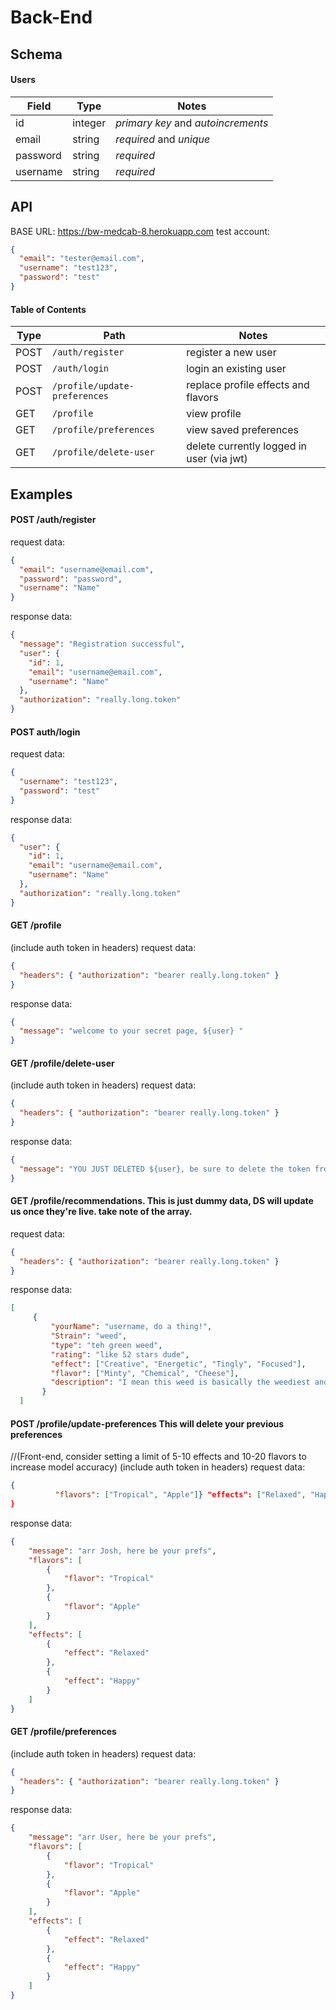 # Back-End

## Schema

#### Users

| Field    | Type    | Notes                              |
| -------- | ------- | ---------------------------------- |
| id       | integer | _primary key_ and _autoincrements_ |
| email    | string  | _required_ and _unique_            |
| password | string  | _required_                         |
| username | string  | _required_                         |

## API

BASE URL: https://bw-medcab-8.herokuapp.com
test account:

```json
{
  "email": "tester@email.com",
  "username": "test123",
  "password": "test"
}
```

#### Table of Contents

| Type | Path                             | Notes                                        |
| ---- | ---------------------------------|----------------------------------------------|
| POST | `/auth/register`                 | register a new user                          |
| POST | `/auth/login`                    | login an existing user                       |
| POST | `/profile/update-preferences`    | replace profile effects and flavors          |
| GET  | `/profile`                       | view profile                                 |
| GET  | `/profile/preferences`           | view saved preferences                       |
| GET  | `/profile/delete-user`           | delete currently logged in user (via jwt)    |

## Examples

#### POST /auth/register

request data:

```json
{
  "email": "username@email.com",
  "password": "password",
  "username": "Name"
}
```

response data:

```json
{
  "message": "Registration successful",
  "user": {
    "id": 1,
    "email": "username@email.com",
    "username": "Name"
  },
  "authorization": "really.long.token"
}
```

#### POST auth/login

request data:

```json
{
  "username": "test123",
  "password": "test"
}
```

response data:

```json
{
  "user": {
    "id": 1,
    "email": "username@email.com",
    "username": "Name"
  },
  "authorization": "really.long.token"
}
```

#### GET /profile
(include auth token in headers)
request data:

```json 
{
  "headers": { "authorization": "bearer really.long.token" }
}
```

response data:

```json
{
  "message": "welcome to your secret page, ${user} "
}
```

#### GET /profile/delete-user
(include auth token in headers)
request data:

```json 
{
  "headers": { "authorization": "bearer really.long.token" }
}
```

response data:

```json 
{
  "message": "YOU JUST DELETED ${user}, be sure to delete the token from memory"
}
```


#### GET /profile/recommendations. This is just dummy data, DS will update us once they're live. take note of the array.

request data:

```json
{
  "headers": { "authorization": "bearer really.long.token" }
}
```

response data:

```json
[
     {
         "yourName": "username, do a thing!",
         "Strain": "weed",
         "type": "teh green weed",
         "rating": "like 52 stars dude",
         "effect": ["Creative", "Energetic", "Tingly", "Focused"],
         "flavor": ["Minty", "Chemical", "Cheese"],
         "description": "I mean this weed is basically the weediest and the cheesiest",
       }
  ]
```

#### POST /profile/update-preferences This will delete your previous preferences
   //(Front-end, consider setting a limit of 5-10 effects and 10-20 flavors to increase model accuracy)
(include auth token in headers)
request data:

```json 
{      
          "flavors": ["Tropical", "Apple"]} "effects": ["Relaxed", "Happy"]
}
```

response data:

```json
{
    "message": "arr Josh, here be your prefs",
    "flavors": [
        {
            "flavor": "Tropical"
        },
        {
            "flavor": "Apple"
        }
    ],
    "effects": [
        {
            "effect": "Relaxed"
        },
        {
            "effect": "Happy"
        }
    ]
}
```

#### GET /profile/preferences
(include auth token in headers)
request data:

```json 
{
  "headers": { "authorization": "bearer really.long.token" }
}
```

response data:

```json
{
    "message": "arr User, here be your prefs",
    "flavors": [
        {
            "flavor": "Tropical"
        },
        {
            "flavor": "Apple"
        }
    ],
    "effects": [
        {
            "effect": "Relaxed"
        },
        {
            "effect": "Happy"
        }
    ]
}
```
